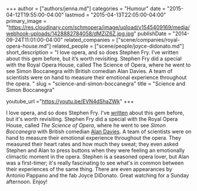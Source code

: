 +++
author = ["authors/jenna.md"]
categories = "Humour"
date = "2015-04-12T19:55:00-04:00"
lastmod = "2015-04-13T22:05:00-04:00"
primary_image = "https://res.cloudinary.com/schmopera/image/upload/v1545409169/media/webhook-uploads/1428882784058/dMZjZ6Z.jpg.jpg"
publishDate = "2014-09-24T11:01:00-04:00"
related_companies = ["scene/companies/royal-opera-house.md"]
related_people = ["scene/people/joyce-didonato.md"]
short_description = "I love opera, and so does Stephen Fry. I’ve written about this gem before, but it’s worth revisiting. Stephen Fry did a special with the Royal Opera House, called The Science of Opera, where he went to see Simon Boccanegra with British comedian Alan Davies. A team of scientists were on hand to measure their emotional experience throughout the opera. "
slug = "science-and-simon-boccanegra"
title = "Science and Simon Boccanegra"

youtube_url ="https://youtu.be/EVN4dShaZWk"
+++

I love opera, and so does Stephen Fry. I've [written](/stephen-frys-latest-charming-appearance-at-the-royal-opera-house/) about this gem before, but it's worth revisiting. Stephen Fry did a special with the Royal Opera House, called _The Science of Opera_, where he went to see _Simon Boccanegra_ with British comedian [Alan Davies](http://en.wikipedia.org/wiki/Alan_Davies). A team of scientists were on hand to measure their emotional experience throughout the opera. They measured their heart rates and how much they sweat; they even asked Stephen and Alan to press buttons when they were feeling an emotionally climactic moment in the opera. Stephen is a seasoned opera lover, but Alan was a first-timer; it's really fascinating to see what's in common between their experiences of the same thing. There are even appearances by Antonio Pappano and the fab Joyce DiDonato. Great watching for a Sunday afternoon. Enjoy!
